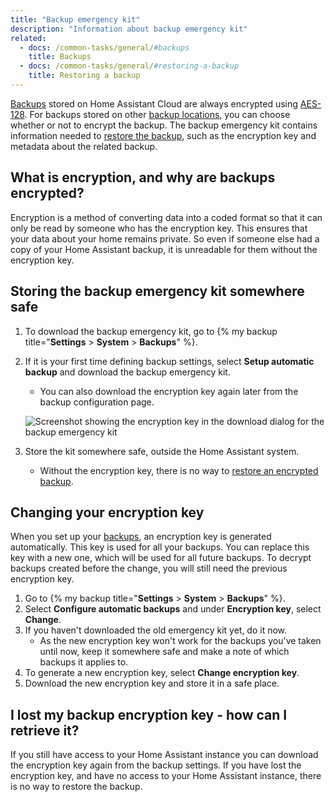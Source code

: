 ```yaml
---
title: "Backup emergency kit"
description: "Information about backup emergency kit"
related:
  - docs: /common-tasks/general/#backups
    title: Backups
  - docs: /common-tasks/general/#restoring-a-backup
    title: Restoring a backup
---
```


[Backups](/common-tasks/general/#backups) stored on Home Assistant Cloud are always encrypted using [AES-128](https://en.wikipedia.org/wiki/Advanced_Encryption_Standard). For backups stored on other [backup locations](/common-tasks/general/#defining-backup-locations), you can choose whether or not to encrypt the backup. The backup emergency kit contains information needed to [restore the backup](/common-tasks/general/#restoring-a-backup), such as the encryption key and metadata about the related backup.

## What is encryption, and why are backups encrypted?

Encryption is a method of converting data into a coded format so that it can only be read by someone who has the encryption key. This ensures that your data about your home remains private. So even if someone else had a copy of your Home Assistant backup, it is unreadable for them without the encryption key.

## Storing the backup emergency kit somewhere safe

1. To download the backup emergency kit, go to {% my backup title="**Settings** > **System** > **Backups**" %}.
2. If it is your first time defining backup settings, select **Setup automatic backup** and download the backup emergency kit.
   - You can also download the encryption key again later from the backup configuration page.

    ![Screenshot showing the encryption key in the download dialog for the backup emergency kit](/images/more-info/backup_emergency_kit_01.png)

3. Store the kit somewhere safe, outside the Home Assistant system.
   - Without the encryption key, there is no way to [restore an encrypted backup](/common-tasks/general/#restoring-a-backup).

## Changing your encryption key

When you set up your [backups](/common-tasks/general/#backups), an encryption key is generated automatically. This key is used for all your backups. You can replace this key with a new one, which will be used for all future backups. To decrypt backups created before the change, you will still need the previous encryption key.

1. Go to {% my backup title="**Settings** > **System** > **Backups**" %}.
2. Select **Configure automatic backups** and under **Encryption key**, select **Change**.
3. If you haven't downloaded the old emergency kit yet, do it now.
   - As the new encryption key won't work for the backups you've taken until now, keep it somewhere safe and make a note of which backups it applies to.
4. To generate a new encryption key, select **Change encryption key**.
5. Download the new encryption key and store it in a safe place.

## I lost my backup encryption key - how can I retrieve it?

If you still have access to your Home Assistant instance you can download the encryption key again from the backup settings. If you have lost the encryption key, and have no access to your Home Assistant instance, there is no way to restore the backup.
